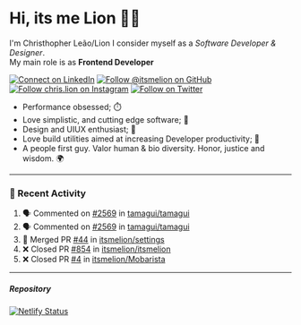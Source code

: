 # Hi, its me Lion 👋🦁

I'm Christhopher Leão/Lion
I consider myself as a _Software Developer & Designer_.<br/>My main role is as <b>Frontend Developer</b>
<br />

[![Connect on LinkedIn](https://img.shields.io/badge/--linkedin?label=LinkedIn&logo=LinkedIn&style=social)](https://www.linkedin.com/in/chrislion)
[![Follow @itsmelion on GitHub](https://img.shields.io/github/followers/itsmelion?label=follow%20%40itsmeLion&style=social)](https://github.com/itsmelion)
[![Follow chris.lion on Instagram](https://img.shields.io/badge/--instagram?label=@chris.lion&logo=Instagram&style=social)](https://instagram.com/chris.lion)
[![Follow on Twitter](https://img.shields.io/badge/--twitter?label=@ChrisLion_me&logo=Twitter&style=social)](https://twitter.com/chrislion_me)

- Performance obsessed; ⏱️
- Love simplistic, and cutting edge software; 📆
- Design and UIUX enthusiast; 🎨
- Love build utilities aimed at increasing Developer productivity; 🧰
- A people first guy. Valor human & bio diversity. Honor, justice and wisdom. 🌍

---
### 📰 Recent Activity

<!--START_SECTION:activity-->
1. 🗣 Commented on [#2569](https://github.com/tamagui/tamagui/issues/2569#issuecomment-2094924329) in [tamagui/tamagui](https://github.com/tamagui/tamagui)
2. 🗣 Commented on [#2569](https://github.com/tamagui/tamagui/issues/2569#issuecomment-2094902666) in [tamagui/tamagui](https://github.com/tamagui/tamagui)
3. 🎉 Merged PR [#44](https://github.com/itsmelion/settings/pull/44) in [itsmelion/settings](https://github.com/itsmelion/settings)
4. ❌ Closed PR [#854](https://github.com/itsmelion/itsmelion/pull/854) in [itsmelion/itsmelion](https://github.com/itsmelion/itsmelion)
5. ❌ Closed PR [#4](https://github.com/itsmelion/Mobarista/pull/4) in [itsmelion/Mobarista](https://github.com/itsmelion/Mobarista)
<!--END_SECTION:activity-->

___

##### Repository
[![Netlify Status](https://api.netlify.com/api/v1/badges/9e2e6136-1ab9-42fc-8d4e-188512d5d841/deploy-status)](https://app.netlify.com/sites/lion-portfolio/deploys)
